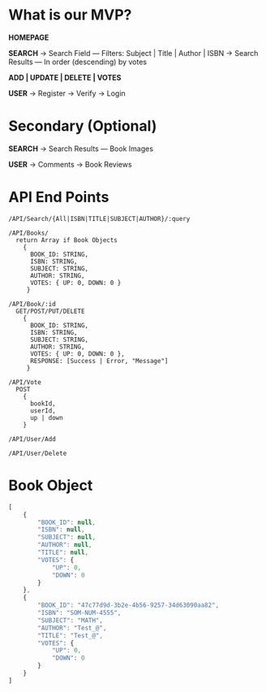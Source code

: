 # What is our MVP?

**HOMEPAGE**

**SEARCH**
    → Search Field
        — Filters: Subject | Title | Author | ISBN
    → Search Results
        — In order (descending) by votes

**ADD | UPDATE | DELETE | VOTES**

**USER**
    → Register
    → Verify
    → Login

# Secondary (Optional)

**SEARCH**
    → Search Results
        — Book Images

**USER**
    → Comments
    → Book Reviews

# API End Points

```
/API/Search/{All|ISBN|TITLE|SUBJECT|AUTHOR}/:query
```
```
/API/Books/
  return Array if Book Objects
    {
      BOOK_ID: STRING,
      ISBN: STRING,
      SUBJECT: STRING,
      AUTHOR: STRING,
      VOTES: { UP: 0, DOWN: 0 }
     }
```
```
/API/Book/:id
  GET/POST/PUT/DELETE
    {
      BOOK_ID: STRING,
      ISBN: STRING,
      SUBJECT: STRING,
      AUTHOR: STRING,
      VOTES: { UP: 0, DOWN: 0 },
      RESPONSE: [Success | Error, "Message"]
     }
```
```
/API/Vote
  POST
    {
      bookId,
      userId,
      up | down
    }
```
```
/API/User/Add
```
```
/API/User/Delete
```

# Book Object

``` JavaScript
[
    {
        "BOOK_ID": null,
        "ISBN": null,
        "SUBJECT": null,
        "AUTHOR": null,
        "TITLE": null,
        "VOTES": {
            "UP": 0,
            "DOWN": 0
        }
    },
    {
        "BOOK_ID": "47c77d9d-3b2e-4b56-9257-34d63090aa82",
        "ISBN": "SOM-NUM-4555",
        "SUBJECT": "MATH",
        "AUTHOR": "Test_@",
        "TITLE": "Test_@",
        "VOTES": {
            "UP": 0,
            "DOWN": 0
        }
    }
]
```